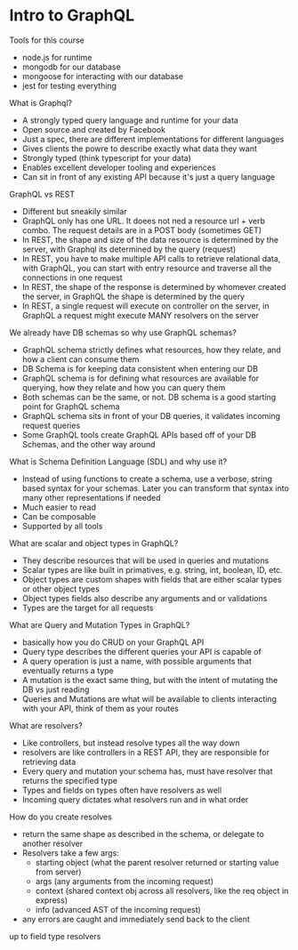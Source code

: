 # Intro to GraphQL

Tools for this course
- node.js for runtime
- mongodb for our database
- mongoose for interacting with our database
- jest for testing everything

What is Graphql?
- A strongly typed query language and runtime for your data
- Open source and created by Facebook
- Just a spec, there are different implementations for different languages
- Gives clients the powre to describe exactly what data they want
- Strongly typed (think typescript for your data)
- Enables excellent developer tooling and experiences
- Can sit in front of any existing API because it's just a query language

GraphQL vs REST
- Different but sneakily similar
- GraphQL only has one URL. It doees not ned a resource url + verb combo. The request details are in a POST body (sometimes GET)
- In REST, the shape and size of the data resource is determined by the server, with Graphql its determined by the query (request)
- In REST, you have to make multiple API calls to retrieve relational data, with GraphQL, you can start with entry resource and traverse all the connections in one request
- In REST, the shape of the response is determined by whomever created the server, in GraphQL the shape is determined by the query
- In REST, a single request will execute on controller on the server, in GraphQL a request might execute MANY resolvers on the server 

We already have DB schemas so why use GraphQL schemas?
- GraphQL schema strictly defines what resources, how they relate, and how a client can consume them
- DB Schema is for keeping data consistent when entering our DB
- GraphQL schema is for defining what resources are available for querying, how they relate and how you can query them
- Both schemas can be the same, or not. DB schema is a good starting point for GraphQL schema
- GraphQL schema sits in front of your DB queries, it validates incoming request queries
- Some GraphQL tools create GraphQL APIs based off of your DB Schemas, and the other way around

What is Schema Definition Language (SDL) and why use it?
- Instead of using functions to create a schema, use a verbose, string based syntax for your schemas. Later you can transform that syntax into many other representations if needed 
- Much easier to read
- Can be composable
- Supported by all tools

What are scalar and object types in GraphQL?
- They describe resources that will be used in queries and mutations
- Scalar types are like built in primatives, e.g. string, int, boolean, ID, etc.
- Object types are custom shapes with fields that are either scalar types or other object types
- Object types fields also describe any arguments and or validations
- Types are the target for all requests

What are Query and Mutation Types in GraphQL?
- basically how you do CRUD on your GraphQL API
- Query type describes the different queries your API is capable of 
- A query operation is just a name, with possible arguments that eventually returns a type
- A mutation is the exact same thing, but with the intent of mutating the DB vs just reading 
- Queries and Mutations are what will be available to clients interacting with your API, think of them as your routes

What are resolvers?
- Like controllers, but instead resolve types all the way down
- resolvers are like controllers in a REST API, they are responsible for retrieving data
- Every query and mutation your schema has, must have resolver that returns the specified type
- Types and fields on types often have resolvers as well
- Incoming query dictates what resolvers run and in what order

How do you create resolves
- return the same shape as described in the schema, or delegate to another resolver
- Resolvers take a few args:
  - starting object (what the parent resolver returned or starting value from server)
  - args (any arguments from the incoming request)
  - context (shared context obj across all resolvers, like the req object in express)
  - info (advanced AST of the incoming request)
- any errors are caught and immediately send back to the client

up to field type resolvers